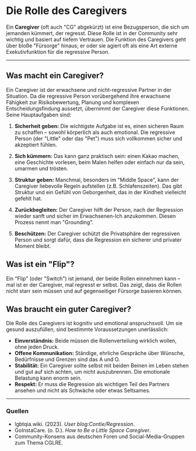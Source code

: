 # Die Rolle des Caregivers

Ein **Caregiver** (oft auch "CG" abgekürzt) ist eine Bezugsperson, die sich um jemanden kümmert, der regresst. Diese Rolle ist in der Community sehr wichtig und basiert auf tiefem Vertrauen. Die Funktion des Caregivers geht über bloße "Fürsorge" hinaus; er oder sie agiert oft als eine Art externe Exekutivfunktion für die regressive Person.

---

## Was macht ein Caregiver?

Ein Caregiver ist der erwachsene und nicht-regressive Partner in der Situation. Da die regressive Person vorübergehend ihre erwachsene Fähigkeit zur Risikobewertung, Planung und komplexen Entscheidungsfindung aussetzt, übernimmt der Caregiver diese Funktionen. Seine Hauptaufgaben sind:

1. **Sicherheit geben:** Die wichtigste Aufgabe ist es, einen sicheren Raum zu schaffen – sowohl körperlich als auch emotional. Die regressive Person (der "Little" oder das "Pet") muss sich vollkommen sicher und akzeptiert fühlen.

2. **Sich kümmern:** Das kann ganz praktisch sein: einen Kakao machen, eine Geschichte vorlesen, beim Malen helfen oder einfach nur da sein, umarmen und trösten.

3. **Struktur geben:** Manchmal, besonders im "Middle Space", kann der Caregiver liebevolle Regeln aufstellen (z.B. Schlafenszeiten). Das gibt Struktur und ein Gefühl von Geborgenheit, das in der Kindheit vielleicht gefehlt hat.

4. **Zurückbegleiten:** Der Caregiver hilft der Person, nach der Regression wieder sanft und sicher im Erwachsenen-Ich anzukommen. Diesen Prozess nennt man "Grounding".

5. **Beschützen:** Der Caregiver schützt die Privatsphäre der regressiven Person und sorgt dafür, dass die Regression ein sicherer und privater Moment bleibt.

## Was ist ein "Flip"?

Ein "Flip" (oder "Switch") ist jemand, der beide Rollen einnehmen kann – mal ist er der Caregiver, mal regresst er selbst. Das zeigt, dass die Rollen nicht starr sein müssen und auf gegenseitiger Fürsorge basieren können.

## Was braucht ein guter Caregiver?

Die Rolle des Caregivers ist kognitiv und emotional anspruchsvoll. Um sie gesund auszufüllen, sind bestimmte Voraussetzungen unerlässlich:

* **Einverständnis:** Beide müssen die Rollenverteilung wirklich wollen, ohne jeden Druck.
* **Offene Kommunikation:** Ständige, ehrliche Gespräche über Wünsche, Bedürfnisse und Grenzen sind das A und O.
* **Stabilität:** Ein Caregiver sollte selbst mit beiden Beinen im Leben stehen und gut auf sich achten, um nicht auszubrennen. Die emotionale Belastung kann enorm sein.
* **Respekt:** Er muss die Regression als wichtigen Teil des Partners ansehen und nicht als Schwäche oder etwas Seltsames.

---

### **Quellen**

* lgbtqia.wiki. (2023). *User blog:Contie/Regression*.
* GoInstaCare. (o. D.). *How to Be a Little Space Caregiver*.
* Community-Konsens aus deutschen Foren und Social-Media-Gruppen zum Thema CGLRE. 